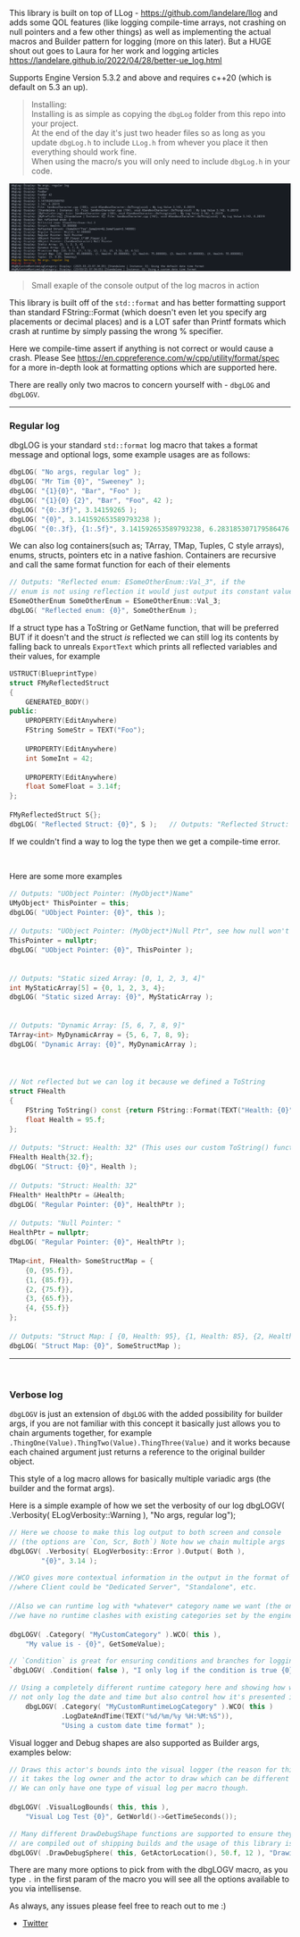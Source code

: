 



This library is built on top of LLog - https://github.com/landelare/llog and adds some QOL features
(like logging compile-time arrays, not crashing on null pointers and a few other things) as well as implementing
the actual macros and Builder pattern for logging (more on this later). But a HUGE shout out goes
to Laura for her work and logging articles https://landelare.github.io/2022/04/28/better-ue_log.html

Supports Engine Version 5.3.2 and above and requires c++20 (which is default on 5.3 an up).


> Installing: <br>
>  Installing is as simple as copying the `dbgLog` folder from this repo into your project.<br>
> At the end of the day it's just two header files so as long as you update `dbgLog.h` to include `LLog.h` from whever you place it then everything
> should work fine. <br>
> When using the macro/s you will only need to include `dbgLog.h` in your code.



![dbgLOG Usage Overview](Resources/LogOutput.png)
> Small exaple of the console output of the log macros in action


This library is built off of the `std::format` and has better formatting support than standard
FString::Format (which doesn't even let you specify arg placements or decimal places) and is a LOT
safer than Printf formats which crash at runtime by simply passing the wrong % specifier.

Here we compile-time assert if anything is not correct or would cause a crash.
Please See https://en.cppreference.com/w/cpp/utility/format/spec for a more in-depth look at formatting options
which are supported here.


There are really only two macros to concern yourself with - `dbgLOG` and `dbgLOGV`.

---

### Regular log

dbgLOG is your standard `std::format` log macro that takes a format message and optional logs, some example usages are as follows:
```cpp
dbgLOG( "No args, regular log" );												// Outputs: "No args, regular log"
dbgLOG( "Mr Tim {0}", "Sweeney" );											    // Outputs: "Mr Tim Sweeney"
dbgLOG( "{1}{0}", "Bar", "Foo" );												// Outputs: "Foo Bar" (see how we can reorder the arguments depending on their placement)
dbgLOG( "{1}{0} {2}", "Bar", "Foo", 42 );										// Outputs: "Foo Bar 42"
dbgLOG( "{0:.3f}", 3.14159265 );												// Outputs: "3.142" (see how we specify :.3f to output only up to three decimal places)
dbgLOG( "{0}", 3.141592653589793238 );										    // Outputs: "3.141592653589793238" (outputs the entire value)
dbgLOG( "{0:.3f}, {1:.5f}",	3.141592653589793238, 6.283185307179586476 );		// Outputs: "3.142, 6.28319"
```

We can also log containers(such as; TArray, TMap, Tuples, C style arrays), enums, structs, pointers etc in a native fashion. Containers are recursive and call the same format function
for each of their elements
	
```cpp
// Outputs: "Reflected enum: ESomeOtherEnum::Val_3", if the 
// enum is not using reflection it would just output its constant value as an int
ESomeOtherEnum SomeOtherEnum = ESomeOtherEnum::Val_3;
dbgLOG( "Reflected enum: {0}", SomeOtherEnum );				
```

If a struct type has a ToString or GetName function, that will be preferred BUT if it doesn't and the struct *is* reflected
we can still log its contents by falling back to unreals `ExportText` which prints all reflected variables and their values, for example

```cpp
USTRUCT(BlueprintType)
struct FMyReflectedStruct
{
	GENERATED_BODY()
public:
	UPROPERTY(EditAnywhere)
	FString SomeStr = TEXT("Foo");

	UPROPERTY(EditAnywhere)
	int SomeInt = 42;
	
	UPROPERTY(EditAnywhere)
	float SomeFloat = 3.14f;
};

FMyReflectedStruct S{};
dbgLOG( "Reflected Struct: {0}", S );	// Outputs: "Reflected Struct: (SomeStr="Foo",SomeInt=42,SomeFloat=3.14)"
```
If we couldn't find a way to log the type then we get a compile-time error.


<br>

Here are some more examples
```cpp
// Outputs: "UObject Pointer: (MyObject*)Name"
UMyObject* ThisPointer = this;
dbgLOG( "UObject Pointer: {0}", this );				

// Outputs: "UObject Pointer: (MyObject*)Null Ptr", see how null won't crash the program.
ThisPointer = nullptr;
dbgLOG( "UObject Pointer: {0}", ThisPointer );		


// Outputs: "Static sized Array: [0, 1, 2, 3, 4]"
int MyStaticArray[5] = {0, 1, 2, 3, 4};
dbgLOG( "Static sized Array: {0}", MyStaticArray );	


// Outputs: "Dynamic Array: [5, 6, 7, 8, 9]"
TArray<int> MyDynamicArray = {5, 6, 7, 8, 9};
dbgLOG( "Dynamic Array: {0}", MyDynamicArray );		



// Not reflected but we can log it because we defined a ToString
struct FHealth
{
	FString ToString() const {return FString::Format(TEXT("Health: {0}"), {Health}); }
	float Health = 95.f;
};

// Outputs: "Struct: Health: 32" (This uses our custom ToString() function)
FHealth Health{32.f};
dbgLOG( "Struct: {0}", Health );	

// Outputs: "Struct: Health: 32"
FHealth* HealthPtr = &Health;
dbgLOG( "Regular Pointer: {0}", HealthPtr );							
	
// Outputs: "Null Pointer: "
HealthPtr = nullptr;
dbgLOG( "Regular Pointer: {0}", HealthPtr );							

TMap<int, FHealth> SomeStructMap = {
	{0, {95.f}},
	{1, {85.f}},
	{2, {75.f}},
	{3, {65.f}},
	{4, {55.f}}
};

// Outputs: "Struct Map: [ {0, Health: 95}, {1, Health: 85}, {2, Health: 75}, {3, Health: 65}, {4, Health: 55} ]"
dbgLOG( "Struct Map: {0}", SomeStructMap );			
```


---
<br>

### Verbose log 

`dbgLOGV` is just an extension of `dbgLOG` with the added possibility for builder args, if you are not familiar with this concept it basically
just allows you to chain arguments together, for example ` .ThingOne(Value).ThingTwo(Value).ThingThree(Value)` and it works because each chained
argument just returns a reference to the original builder object.

This style of a log macro allows for basically multiple variadic args (the builder and the format args).

Here is a simple example of how we set the verbosity of our log
dbgLOGV( .Verbosity( ELogVerbosity::Warning ), "No args, regular log");


```cpp
// Here we choose to make this log output to both screen and console 
// (the options are `Con, Scr, Both`) Note how we chain multiple args
dbgLOGV( .Verbosity( ELogVerbosity::Error ).Output( Both ),
		"{0}", 3.14 );
```




```cpp
//WCO gives more contextual information in the output in the format of `[Client | Instance: 0]: My value is - whatever`
//where Client could be "Dedicated Server", "Standalone", etc.

//Also we can runtime log with *whatever* category name we want (the only thing of note is we prefix all categories with "dbg" to ensure
//we have no runtime clashes with existing categories set by the engine)

dbgLOGV( .Category( "MyCustomCategory" ).WCO( this ),
	"My value is - {0}", GetSomeValue);
```


```cpp
// `Condition` is great for ensuring conditions and branches for logging are not actually kept in shipping builds (this is my favorite)
`dbgLOGV( .Condition( false ), "I only log if the condition is true {0}", GetWorld()->GetTimeSeconds() );`

```

```cpp
// Using a completely different runtime category here and showing how we can
// not only log the date and time but also control how it's presented in the log
	dbgLOGV( .Category( "MyCustomRuntimeLogCategory" ).WCO( this )
			 .LogDateAndTime(TEXT("%d/%m/%y %H:%M:%S")),
			 "Using a custom date time format" );
```



Visual logger and Debug shapes are also supported as Builder args, examples below:

```cpp
// Draws this actor's bounds into the visual logger (the reason for this, this is because
// it takes the log owner and the actor to draw which can be different in certain circumstances)
// We can only have one type of visual log per macro though.

dbgLOGV( .VisualLogBounds( this, this ),
	"Visual Log Test {0}", GetWorld()->GetTimeSeconds());
```


```cpp
// Many different DrawDebugShape functions are supported to ensure they 
// are compiled out of shipping builds and the usage of this library is streamlined
dbgLOGV( .DrawDebugSphere( this, GetActorLocation(), 50.f, 12 ), "Drawing Sphere...");
```

There are many more options to pick from with the dbgLOGV macro, as you type `.` in the first param of the macro you will see all the options available to you via intellisense.


As always, any issues please feel free to reach out to me :)
- [Twitter](https://twitter.com/itsBaffled)
